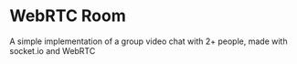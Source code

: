 # WebRTC Room

A simple implementation of a group video chat with 2+ people, made with socket.io and WebRTC
